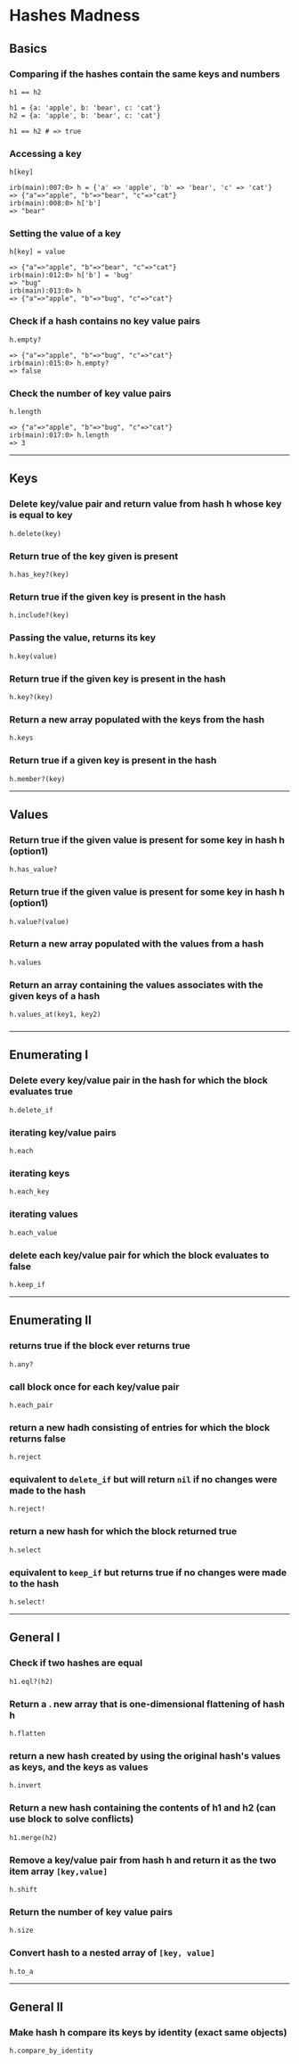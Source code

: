 # Hashes Madness

## Basics

### Comparing if the hashes contain the same keys and numbers

`h1 == h2`

```
h1 = {a: 'apple', b: 'bear', c: 'cat'}
h2 = {a: 'apple', b: 'bear', c: 'cat'}

h1 == h2 # => true
```

### Accessing a key
`h[key]`
```
irb(main):007:0> h = {'a' => 'apple', 'b' => 'bear', 'c' => 'cat'}
=> {"a"=>"apple", "b"=>"bear", "c"=>"cat"}
irb(main):008:0> h['b']
=> "bear"
```

### Setting the value of a key
`h[key] = value`
```
=> {"a"=>"apple", "b"=>"bear", "c"=>"cat"}
irb(main):012:0> h['b'] = 'bug'
=> "bug"
irb(main):013:0> h
=> {"a"=>"apple", "b"=>"bug", "c"=>"cat"}
```

### Check if a hash contains no key value pairs
`h.empty?`
```
=> {"a"=>"apple", "b"=>"bug", "c"=>"cat"}
irb(main):015:0> h.empty?
=> false
```

### Check the number of key value pairs
`h.length`
```
=> {"a"=>"apple", "b"=>"bug", "c"=>"cat"}
irb(main):017:0> h.length
=> 3
```

---
## Keys

### Delete key/value pair and return value from hash h whose key is equal to key
`h.delete(key)`

### Return true of the key given is present
`h.has_key?(key)`

### Return true if the given key is present in the hash
`h.include?(key)`

### Passing the value, returns its key
`h.key(value)`

### Return true if the given key is present in the hash
`h.key?(key)`

### Return a new array populated with the keys from the hash
`h.keys`

### Return true if a given key is present in the hash
`h.member?(key)`

---

## Values

### Return true if the given value is present for some key in hash h (option1)
`h.has_value?`

### Return true if the given value is present for some key in hash h (option1)
`h.value?(value)`

### Return a new array populated with the values from a hash
`h.values`

### Return an array containing the values associates with the given keys of a hash
`h.values_at(key1, key2)`

### 

---

## Enumerating I

### Delete every key/value pair in the hash for which the block evaluates true
`h.delete_if`

### iterating key/value pairs
`h.each`

### iterating keys
`h.each_key`

### iterating values
`h.each_value` 

### delete each key/value pair for which the block evaluates to false
`h.keep_if`

---
## Enumerating II

### returns true if the block ever returns true
`h.any?`

### call block once for each key/value pair
`h.each_pair`

### return a new hadh consisting of entries for which the block returns false
`h.reject `

### equivalent to `delete_if` but will return `nil` if no changes were made to the hash
`h.reject!`

### return a new hash for which the block returned true
`h.select`

### equivalent to `keep_if` but returns true if no changes were made to the hash 
`h.select!`

---

## General I

### Check if two hashes are equal
`h1.eql?(h2)`

### Return a . new array that is one-dimensional flattening of hash h
`h.flatten`

### return a new hash created by using the original hash's values as keys, and the keys as values
`h.invert`

### Return a new hash containing the contents of h1 and h2 (can use block to solve conflicts)
`h1.merge(h2)`

### Remove a key/value pair from hash h and return it as the two item array `[key,value]`
`h.shift`

### Return the number of key value pairs
`h.size`

### Convert hash to a nested array of `[key, value]`
`h.to_a`

---

## General II

### Make hash h compare its keys by identity (exact same objects)
`h.compare_by_identity`
